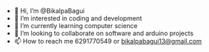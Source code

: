 - 👋 Hi, I’m @BikalpaBagui
- 👀 I’m interested in coding and development
- 🌱 I’m currently learning computer science
- 💞️ I’m looking to collaborate on software and arduino projects
- 📫 How to reach me 6291770549 or bikalpabagui13@gmail.com

<!---
BikalpaBagui/BikalpaBagui is a ✨ special ✨ repository because its `README.md` (this file) appears on your GitHub profile.
You can click the Preview link to take a look at your changes.
--->
